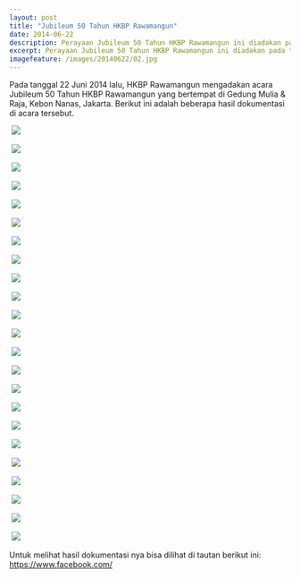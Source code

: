 ```yaml
---
layout: post
title: "Jubileum 50 Tahun HKBP Rawamangun"
date: 2014-06-22
description: Perayaan Jubileum 50 Tahun HKBP Rawamangun ini diadakan pada tanggal 22 Juni 2014 di Gedung Mulia & Raja, Kebon Nanas, Jakarta.
excerpt: Perayaan Jubileum 50 Tahun HKBP Rawamangun ini diadakan pada tanggal 22 Juni 2014 di Gedung Mulia & Raja, Kebon Nanas, Jakarta.
imagefeature: /images/20140622/02.jpg
---
```


Pada tanggal 22 Juni 2014 lalu, HKBP Rawamangun mengadakan acara Jubileum 50 Tahun HKBP Rawamangun yang bertempat di Gedung Mulia & Raja, Kebon Nanas, Jakarta.
Berikut ini adalah beberapa hasil dokumentasi di acara tersebut.

<a href="https://cdn.andremoreno.com/images/20140622/01.jpg" class="swipebox" title=""><img src="https://cdn.andremoreno.com/static/wait.gif" class="resize js_show loading_image" data-href="/images/20140622/01.jpg" alt="" /></a>
<noscript><img src="https://cdn.andremoreno.com/s720/images/20140622/01.jpg" /></noscript>

<a href="https://cdn.andremoreno.com/images/20140622/02.jpg" class="swipebox" title=""><img src="https://cdn.andremoreno.com/static/wait.gif" class="resize js_show loading_image" data-href="/images/20140622/02.jpg" alt="" /></a>
<noscript><img src="https://cdn.andremoreno.com/s720/images/20140622/02.jpg" /></noscript>

<a href="https://cdn.andremoreno.com/images/20140622/03.jpg" class="swipebox" title=""><img src="https://cdn.andremoreno.com/static/wait.gif" class="resize js_show loading_image" data-href="/images/20140622/03.jpg" alt="" /></a>
<noscript><img src="https://cdn.andremoreno.com/s720/images/20140622/03.jpg" /></noscript>

<a href="https://cdn.andremoreno.com/images/20140622/04.jpg" class="swipebox" title=""><img src="https://cdn.andremoreno.com/static/wait.gif" class="resize js_show loading_image" data-href="/images/20140622/04.jpg" alt="" /></a>
<noscript><img src="https://cdn.andremoreno.com/s720/images/20140622/04.jpg" /></noscript>

<a href="https://cdn.andremoreno.com/images/20140622/05.jpg" class="swipebox" title=""><img src="https://cdn.andremoreno.com/static/wait.gif" class="resize js_show loading_image" data-href="/images/20140622/05.jpg" alt="" /></a>
<noscript><img src="https://cdn.andremoreno.com/s720/images/20140622/05.jpg" /></noscript>

<a href="https://cdn.andremoreno.com/images/20140622/06.jpg" class="swipebox" title=""><img src="https://cdn.andremoreno.com/static/wait.gif" class="resize js_show loading_image" data-href="/images/20140622/06.jpg" alt="" /></a>
<noscript><img src="https://cdn.andremoreno.com/s720/images/20140622/06.jpg" /></noscript>

<a href="https://cdn.andremoreno.com/images/20140622/07.jpg" class="swipebox" title=""><img src="https://cdn.andremoreno.com/static/wait.gif" class="resize js_show loading_image" data-href="/images/20140622/07.jpg" alt="" /></a>
<noscript><img src="https://cdn.andremoreno.com/s720/images/20140622/07.jpg" /></noscript>

<a href="https://cdn.andremoreno.com/images/20140622/08.jpg" class="swipebox" title=""><img src="https://cdn.andremoreno.com/static/wait.gif" class="resize js_show loading_image" data-href="/images/20140622/08.jpg" alt="" /></a>
<noscript><img src="https://cdn.andremoreno.com/s720/images/20140622/08.jpg" /></noscript>

<a href="https://cdn.andremoreno.com/images/20140622/09.jpg" class="swipebox" title=""><img src="https://cdn.andremoreno.com/static/wait.gif" class="resize js_show loading_image" data-href="/images/20140622/09.jpg" alt="" /></a>
<noscript><img src="https://cdn.andremoreno.com/s720/images/20140622/09.jpg" /></noscript>

<a href="https://cdn.andremoreno.com/images/20140622/10.jpg" class="swipebox" title=""><img src="https://cdn.andremoreno.com/static/wait.gif" class="resize js_show loading_image" data-href="/images/20140622/10.jpg" alt="" /></a>
<noscript><img src="https://cdn.andremoreno.com/s720/images/20140622/10.jpg" /></noscript>

<a href="https://cdn.andremoreno.com/images/20140622/11.jpg" class="swipebox" title=""><img src="https://cdn.andremoreno.com/static/wait.gif" class="resize js_show loading_image" data-href="/images/20140622/11.jpg" alt="" /></a>
<noscript><img src="https://cdn.andremoreno.com/s720/images/20140622/11.jpg" /></noscript>

<a href="https://cdn.andremoreno.com/images/20140622/12.jpg" class="swipebox" title=""><img src="https://cdn.andremoreno.com/static/wait.gif" class="resize js_show loading_image" data-href="/images/20140622/12.jpg" alt="" /></a>
<noscript><img src="https://cdn.andremoreno.com/s720/images/20140622/12.jpg" /></noscript>

<a href="https://cdn.andremoreno.com/images/20140622/13.jpg" class="swipebox" title=""><img src="https://cdn.andremoreno.com/static/wait.gif" class="resize js_show loading_image" data-href="/images/20140622/13.jpg" alt="" /></a>
<noscript><img src="https://cdn.andremoreno.com/s720/images/20140622/13.jpg" /></noscript>

<a href="https://cdn.andremoreno.com/images/20140622/14.jpg" class="swipebox" title=""><img src="https://cdn.andremoreno.com/static/wait.gif" class="resize js_show loading_image" data-href="/images/20140622/14.jpg" alt="" /></a>
<noscript><img src="https://cdn.andremoreno.com/s720/images/20140622/14.jpg" /></noscript>

<a href="https://cdn.andremoreno.com/images/20140622/15.jpg" class="swipebox" title=""><img src="https://cdn.andremoreno.com/static/wait.gif" class="resize js_show loading_image" data-href="/images/20140622/15.jpg" alt="" /></a>
<noscript><img src="https://cdn.andremoreno.com/s720/images/20140622/15.jpg" /></noscript>

<a href="https://cdn.andremoreno.com/images/20140622/16.jpg" class="swipebox" title=""><img src="https://cdn.andremoreno.com/static/wait.gif" class="resize js_show loading_image" data-href="/images/20140622/16.jpg" alt="" /></a>
<noscript><img src="https://cdn.andremoreno.com/s720/images/20140622/16.jpg" /></noscript>

<a href="https://cdn.andremoreno.com/images/20140622/17.jpg" class="swipebox" title=""><img src="https://cdn.andremoreno.com/static/wait.gif" class="resize js_show loading_image" data-href="/images/20140622/17.jpg" alt="" /></a>
<noscript><img src="https://cdn.andremoreno.com/s720/images/20140622/17.jpg" /></noscript>

<a href="https://cdn.andremoreno.com/images/20140622/18.jpg" class="swipebox" title=""><img src="https://cdn.andremoreno.com/static/wait.gif" class="resize js_show loading_image" data-href="/images/20140622/18.jpg" alt="" /></a>
<noscript><img src="https://cdn.andremoreno.com/s720/images/20140622/18.jpg" /></noscript>

<a href="https://cdn.andremoreno.com/images/20140622/19.jpg" class="swipebox" title=""><img src="https://cdn.andremoreno.com/static/wait.gif" class="resize js_show loading_image" data-href="/images/20140622/19.jpg" alt="" /></a>
<noscript><img src="https://cdn.andremoreno.com/s720/images/20140622/19.jpg" /></noscript>

<a href="https://cdn.andremoreno.com/images/20140622/20.jpg" class="swipebox" title=""><img src="https://cdn.andremoreno.com/static/wait.gif" class="resize js_show loading_image" data-href="/images/20140622/20.jpg" alt="" /></a>
<noscript><img src="https://cdn.andremoreno.com/s720/images/20140622/20.jpg" /></noscript>

<a href="https://cdn.andremoreno.com/images/20140622/21.jpg" class="swipebox" title=""><img src="https://cdn.andremoreno.com/static/wait.gif" class="resize js_show loading_image" data-href="/images/20140622/21.jpg" alt="" /></a>
<noscript><img src="https://cdn.andremoreno.com/s720/images/20140622/21.jpg" /></noscript>

<a href="https://cdn.andremoreno.com/images/20140622/22.jpg" class="swipebox" title=""><img src="https://cdn.andremoreno.com/static/wait.gif" class="resize js_show loading_image" data-href="/images/20140622/22.jpg" alt="" /></a>
<noscript><img src="https://cdn.andremoreno.com/s720/images/20140622/22.jpg" /></noscript>

<a href="https://cdn.andremoreno.com/images/20140622/23.jpg" class="swipebox" title=""><img src="https://cdn.andremoreno.com/static/wait.gif" class="resize js_show loading_image" data-href="/images/20140622/23.jpg" alt="" /></a>
<noscript><img src="https://cdn.andremoreno.com/s720/images/20140622/23.jpg" /></noscript>

Untuk melihat hasil dokumentasi nya bisa dilihat di tautan berikut ini: <a href="https://www.facebook.com/media/set/?set=a.10203204846056179.1073741839.1059136786&amp;type=1&amp;l=2cb61a34b8" target="_blank">https://www.facebook.com/</a>